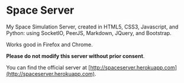 # Space Server
My Space Simulation Server, created in HTML5, CSS3, Javascript, and Python: using SocketIO, PeerJS, Markdown, JQuery, and Bootstrap.

Works good in Firefox and Chrome.

**Please do not modify this server without prior consent**.

You can find the official server at [http://spaceserver.herokuapp.com](http://spaceserver.herokuapp.com).
